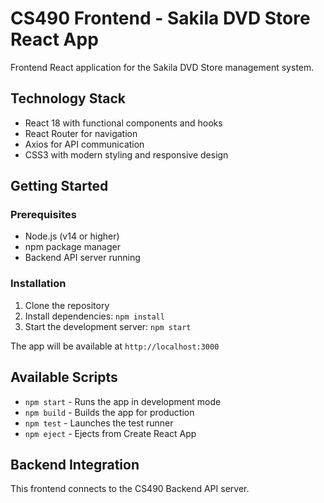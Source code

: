 # CS490 Frontend - Sakila DVD Store React App

Frontend React application for the Sakila DVD Store management system.

## Technology Stack
- React 18 with functional components and hooks
- React Router for navigation
- Axios for API communication
- CSS3 with modern styling and responsive design

## Getting Started

### Prerequisites
- Node.js (v14 or higher)
- npm package manager
- Backend API server running

### Installation
1. Clone the repository
2. Install dependencies: `npm install`
3. Start the development server: `npm start`

The app will be available at `http://localhost:3000`

## Available Scripts
- `npm start` - Runs the app in development mode
- `npm build` - Builds the app for production
- `npm test` - Launches the test runner
- `npm eject` - Ejects from Create React App

## Backend Integration
This frontend connects to the CS490 Backend API server.